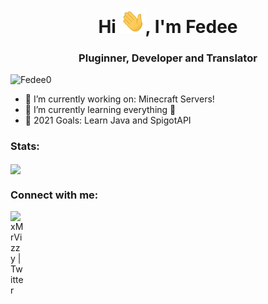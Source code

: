 <h1 align="center">Hi <img src="https://raw.githubusercontent.com/ABSphreak/ABSphreak/master/gifs/Hi.gif" width="40px" />, I'm Fedee</h1>
<h3 align="center">Pluginner, Developer and Translator</h3>
<p align="left"> <img src="https://komarev.com/ghpvc/?username=Fedee0" alt="Fedee0" /> </p>

- 🔭 I’m currently working on: Minecraft Servers!
- 🌱 I’m currently learning everything 🤣
- 🥅 2021 Goals: Learn Java and SpigotAPI

### Stats:
<a href="https://github.com/Fedee0">
 <img align="center" src="https://github-readme-stats.vercel.app/api?username=Fedee0&show_icons=true&theme=light&line_height=27" height="200px"/>
</a>

### Connect with me:

[<img align="left" alt="xMrVizzy | Twitter" width="22px" src="https://cdn.jsdelivr.net/npm/simple-icons@v3/icons/twitter.svg" />][twitter]

<br />

[twitter]: https://twitter.com/ClappedFede
